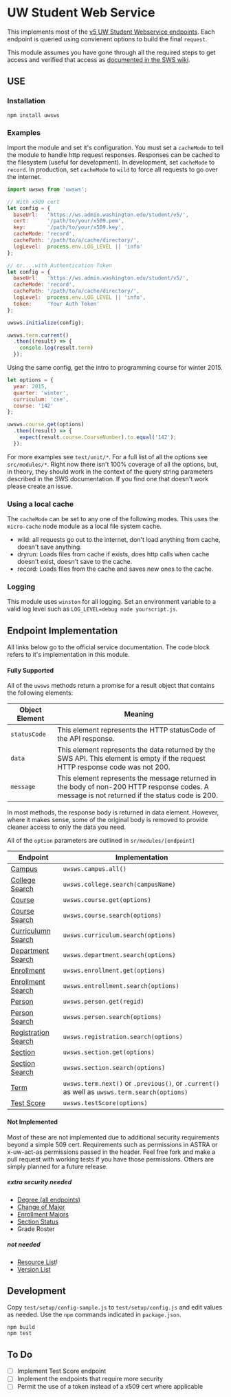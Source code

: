# UW Student Web Service
This implements most of the [v5 UW Student Webservice endpoints](https://wiki.cac.washington.edu/display/SWS/Student+Web+Service).  Each endpoint is queried using convienent options to build the final ``request``. 

This module assumes you have gone through all the required steps to get access and verified that access as [documented in the SWS wiki](https://wiki.cac.washington.edu/display/SWS/Student+Web+Service).

## USE

### Installation

    npm install uwsws

### Examples

Import the module and set it's configuration.  You must set a ``cacheMode`` to tell the module to handle http request responses. Responses can be cached to the filesystem (useful for development). In development, set ``cacheMode`` to ``record``.  In production, set ``cacheMode`` to ``wild`` to force all requests to go over the internet.

```JavaScript
import uwsws from 'uwsws';

// With x509 cert
let config = {
  baseUrl:   'https://ws.admin.washington.edu/student/v5/',
  cert:      '/path/to/your/x509.pem',
  key:       '/path/to/your/x509.key',
  cacheMode: 'record',
  cachePath: '/path/to/a/cache/directory/',
  logLevel:  process.env.LOG_LEVEL || 'info'
};

// or....with Authentication Token
let config = {
  baseUrl:   'https://ws.admin.washington.edu/student/v5/',
  cacheMode: 'record',
  cachePath: '/path/to/a/cache/directory/',
  logLevel:  process.env.LOG_LEVEL || 'info',
  token:     'Your Auth Token'
};

uwsws.initialize(config);

uwsws.term.current()
  .then((result) => {
    console.log(result.term)
  });
```

Using the same config, get the intro to programming course for winter 2015.

```JavaScript
let options = {
  year: 2015,
  quarter: 'winter',
  curriculum: 'cse',
  course: '142'
};

uwsws.course.get(options)
  .then((result) => {
    expect(result.course.CourseNumber).to.equal('142');
  });
```
For more examples see ``test/unit/*``.  For a full list of all the options see ``src/modules/*``.  Right now there isn't 100% coverage of all the options, but, in theory, they should work in the context of the query string parameters described in the SWS documentation.  If you find one that doesn't work please create an issue.

### Using a local cache

The ``cacheMode`` can be set to any one of the following modes.  This uses the ``micro-cache`` node module as a local file system cache.  

- wild: all requests go out to the internet, don't load anything from cache, doesn't save anything.
- dryrun: Loads files from cache if exists, does http calls when cache doesn't exist, doesn't save to the cache.
- record: Loads files from the cache and saves new ones to the cache.

### Logging
This module uses ``winston`` for all logging.  Set an environment variable to a valid log level such as ``LOG_LEVEL=debug node yourscript.js``.

## Endpoint Implementation
All links below go to the official service documentation.  The code block refers to it's implementation in this module.

#### Fully Supported
All of the ``uwsws`` methods return a promise for a result object that contains the following elements:

Object Element | Meaning
---------- | ---------------
``statusCode`` | This element represents the HTTP statusCode of the API response.
``data`` | This element represents the data returned by the SWS API. This element is empty if the request HTTP response code was not 200.
``message`` | This element represents the message returned in the body of non-200 HTTP response codes. A message is not returned if the status code is 200.

In most methods, the response body is returned in data element. However, where it makes sense, some of the original body is removed to provide cleaner access to only the data you need.

All of the ``option`` parameters are outlined in ``sr/modules/[endpoint]``

Endpoint  | Implementation
------------- | -------------
[Campus](https://wiki.cac.washington.edu/display/SWS/Campus+Search+Resource+V5)  | ``uwsws.campus.all()``
 [College Search](https://wiki.cac.washington.edu/display/SWS/College+Search+Resource+V5)  | ``uwsws.college.search(campusName)``
[Course](https://wiki.cac.washington.edu/display/SWS/Course+Resource+v5) | ``uwsws.course.get(options)``
[Course Search](https://wiki.cac.washington.edu/display/SWS/Course+Search+Resource+V5) | ``uwsws.course.search(options)``
[Curriculumn Search](https://wiki.cac.washington.edu/display/SWS/Curriculum+Search+Resource+V5) | ``uwsws.curriculum.search(options)``
[Department Search](https://wiki.cac.washington.edu/display/SWS/Department+Search+Resource+V5) | ``uwsws.department.search(options)``
[Enrollment](https://wiki.cac.washington.edu/display/SWS/Enrollment+Resource+V5) | ``uwsws.enrollment.get(options)``
[Enrollment Search](https://wiki.cac.washington.edu/display/SWS/Enrollment+Search+Resource+V5) | ``uwsws.entrollment.search(options)``
[Person](https://wiki.cac.washington.edu/display/SWS/Person+Resource+V5) | ``uwsws.person.get(regid)``
[Person Search](https://wiki.cac.washington.edu/display/SWS/Person+Search+Resource+V5) | ``uwsws.person.search(options)``
[Registration Search](https://wiki.cac.washington.edu/display/SWS/Registration+Search+Resource+v5) | ``uwsws.registration.search(options)``
[Section](https://wiki.cac.washington.edu/display/SWS/Section+Resource+V5) | ``uwsws.section.get(options)``
[Section Search](https://wiki.cac.washington.edu/display/SWS/Section+Search+Resource+v5) | ``uwsws.section.search(options)``
[Term](https://wiki.cac.washington.edu/display/SWS/Term+Resource+V5) |  ``uwsws.term.next()`` or ``.previous()``, or ``.current()`` as well as ``uwsws.term.search(options)``
[Test Score](https://wiki.cac.washington.edu/display/SWS/Test+Score+Resource+V5) | ``uwsws.testScore(options)``

#### Not Implemented
Most of these are not implemented due to additional security requirements beyond a simple 509 cert.  Requirements such as permissions in ASTRA or x-uw-act-as permissions passed in the header.  Feel free fork and make a pull request with working tests if you have those permissions.  Others are simply planned for a future release.

##### extra security needed
* [Degree (all endpoints)](https://wiki.cac.washington.edu/display/SWS/Degree+Audit+Search+V5)
* [Change of Major](https://wiki.cac.washington.edu/display/SWS/Change+of+Major+Resource)
* [Enrollment Majors ](https://wiki.cac.washington.edu/display/SWS/Enrollment+Majors)
* [Section Status](https://wiki.cac.washington.edu/display/SWS/Section+Status+Resource+V5)
* Grade Roster

##### not needed
* [Resource List](https://wiki.cac.washington.edu/display/SWS/Resource+List+V5)!
* [Version List](https://wiki.cac.washington.edu/display/SWS/Version+List+Resource+v5)

## Development
Copy ``test/setup/config-sample.js`` to ``test/setup/config.js`` and edit values as needed. Use the ``npm`` commands indicated in ``package.json``.

    npm build
    npm test

## To Do

- [ ] Implement Test Score endpoint
- [ ] Implement the endpoints that require more security
- [ ] Permit the use of a token instead of a x509 cert where applicable

